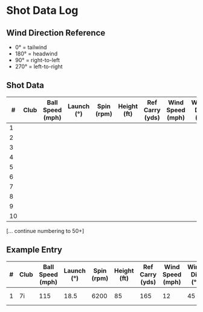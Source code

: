 # Shot Data Log

## Wind Direction Reference
- 0° = tailwind
- 180° = headwind
- 90° = right-to-left
- 270° = left-to-right

## Shot Data
| # | Club | Ball Speed (mph) | Launch (°) | Spin (rpm) | Height (ft) | Ref Carry (yds) | Wind Speed (mph) | Wind Dir (°) | Total Carry (yds) | Notes |
|---|------|-----------------|------------|------------|-------------|-----------------|-----------------|--------------|------------------|--------|
| 1 |      |                 |            |            |             |                 |                 |              |                  |        |
| 2 |      |                 |            |            |             |                 |                 |              |                  |        |
| 3 |      |                 |            |            |             |                 |                 |              |                  |        |
| 4 |      |                 |            |            |             |                 |                 |              |                  |        |
| 5 |      |                 |            |            |             |                 |                 |              |                  |        |
| 6 |      |                 |            |            |             |                 |                 |              |                  |        |
| 7 |      |                 |            |            |             |                 |                 |              |                  |        |
| 8 |      |                 |            |            |             |                 |                 |              |                  |        |
| 9 |      |                 |            |            |             |                 |                 |              |                  |        |
| 10 |     |                 |            |            |             |                 |                 |              |                  |        |
[... continue numbering to 50+]

## Example Entry
| # | Club | Ball Speed (mph) | Launch (°) | Spin (rpm) | Height (ft) | Ref Carry (yds) | Wind Speed (mph) | Wind Dir (°) | Total Carry (yds) | Notes |
|---|------|-----------------|------------|------------|-------------|-----------------|-----------------|--------------|------------------|--------|
| 1 | 7i   | 115            | 18.5       | 6200       | 85          | 165            | 12              | 45           | 171              | Quartering tailwind |
